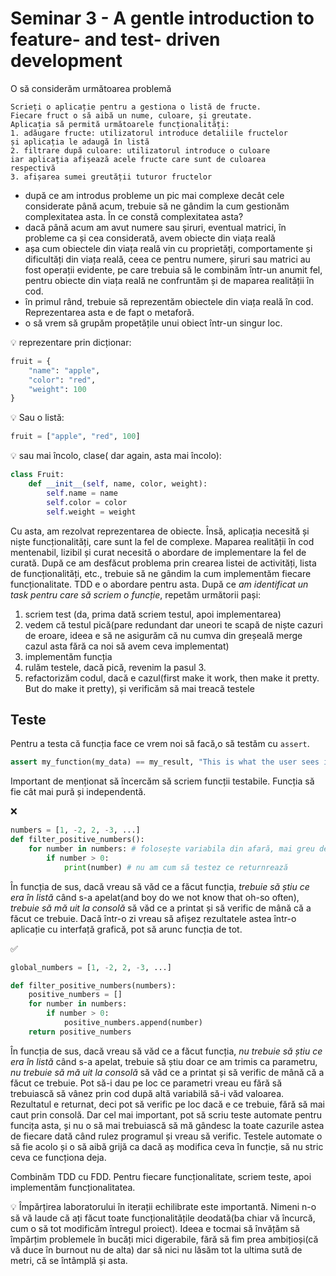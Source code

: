# Seminar 3 - A gentle introduction to feature- and test- driven development

O să considerăm următoarea problemă
```text
Scrieți o aplicație pentru a gestiona o listă de fructe.
Fiecare fruct o să aibă un nume, culoare, și greutate.
Aplicația să permită următoarele funcționalități:
1. adăugare fructe: utilizatorul introduce detaliile fructelor
și aplicația le adaugă în listă
2. filtrare după culoare: utilizatorul introduce o culoare
iar aplicația afișează acele fructe care sunt de culoarea
respectivă
3. afișarea sumei greutății tuturor fructelor
```

- după ce am introdus probleme un pic mai complexe decât cele considerate până acum, trebuie să ne gândim la cum
gestionăm complexitatea asta. În ce constă complexitatea asta?
- dacă până acum am avut numere sau șiruri, eventual matrici, în probleme ca și cea considerată, avem obiecte din viața reală
- așa cum obiectele din viața reală vin cu proprietăți, comportamente și dificultăți din viața reală, ceea ce pentru
numere, șiruri sau matrici au fost operații evidente, pe care trebuia să le combinăm într-un anumit fel, pentru obiecte
din viața reală ne confruntăm și de maparea realității în cod.
- în primul rând, trebuie să reprezentăm obiectele din viața reală în cod. Reprezentarea asta e de fapt o metaforă.
- o să vrem să grupăm propetățile unui obiect într-un singur loc. 

:bulb: reprezentare prin dicționar:
```python
fruit = {
    "name": "apple",
    "color": "red",
    "weight": 100
}
```

:bulb: Sau o listă:
```python
fruit = ["apple", "red", 100]
```

:bulb: sau mai încolo, clase( dar again, asta mai încolo):

```python
class Fruit:
    def __init__(self, name, color, weight):
        self.name = name
        self.color = color
        self.weight = weight
```

Cu asta, am rezolvat reprezentarea de obiecte. Însă, aplicația necesită și niște funcționalități, care sunt la fel de complexe.
Maparea realității în cod mentenabil, lizibil și curat necesită o abordare de implementare la fel de curată. 
După ce am desfăcut problema prin crearea listei de activități, lista de funcționalități, etc., trebuie să ne gândim la cum
implementăm fiecare funcționalitate. TDD e o abordare pentru asta. După ce *am identificat un task pentru care să scriem o funcție*,
repetăm următorii pași:
1. scriem test (da, prima dată scriem testul, apoi implementarea)
2. vedem că testul pică(pare redundant dar uneori te scapă de niște cazuri de eroare, ideea e să ne asigurăm că nu cumva din greșeală merge cazul asta fără ca noi să avem ceva implementat)
3. implementăm funcția
4. rulăm testele, dacă pică, revenim la pasul 3.
5. refactorizăm codul, dacă e cazul(first make it work, then make it pretty. But do make it pretty), și verificăm să mai treacă testele


## Teste
Pentru a testa că funcția face ce vrem noi să facă,o să testăm cu `assert`.
```python
assert my_function(my_data) == my_result, "This is what the user sees if the test fails"
```
Important de menționat să încercăm să scriem funcții testabile. Funcția să fie cât mai pură și independentă.

:x:
```python
numbers = [1, -2, 2, -3, ...]
def filter_positive_numbers():
    for number in numbers: # folosește variabila din afară, mai greu de testat
        if number > 0:
            print(number) # nu am cum să testez ce returnrează
```
În funcția de sus, dacă vreau să văd ce a făcut funcția, *trebuie să
știu ce era în listă* când s-a apelat(and boy do we not know that oh-so often),
*trebuie să mă uit la consolă* să văd ce a printat și să verific de mână că a făcut ce trebuie. Dacă într-o zi
vreau să afișez rezultatele astea într-o aplicație cu interfață grafică, pot să arunc funcția de tot.


:white_check_mark:
```python
global_numbers = [1, -2, 2, -3, ...]

def filter_positive_numbers(numbers):
    positive_numbers = []
    for number in numbers:
        if number > 0:
            positive_numbers.append(number)
    return positive_numbers
```
În funcția de sus, dacă vreau să văd ce a făcut funcția, *nu trebuie să știu ce era în listă* când s-a apelat,
trebuie să știu doar ce am trimis ca parametru, *nu trebuie să mă uit la consolă* să văd ce a printat și să verific de mână că a făcut ce trebuie.
Pot să-i dau pe loc ce parametri vreau eu fără să trebuiască să vânez prin cod după altă variabilă să-i văd valoarea.
Rezultatul e returnat, deci pot să verific pe loc dacă e ce trebuie, fără să mai caut prin consolă. 
Dar cel mai important, pot să scriu teste automate pentru funcița asta, și nu o să mai trebuiască să mă gândesc
la toate cazurile astea de fiecare dată când rulez programul și vreau să verific. Testele automate o să fie acolo
și o să aibă grijă ca dacă aș modifica ceva în funcție, să nu stric ceva ce funcționa deja.

Combinăm TDD cu FDD. Pentru fiecare funcționalitate, scriem teste, apoi implementăm funcționalitatea.




:bulb: Împărțirea laboratorului în iterații echilibrate este importantă. Nimeni n-o să vă laude că ați făcut toate
funcționalitățile deodată(ba chiar vă încurcă, cum o să tot modificăm întregul proiect). Ideea e tocmai să învățăm să
împărțim problemele în bucăți mici digerabile, fără să fim prea ambițioși(că vă duce în burnout nu de alta) dar să 
nici nu lăsăm tot la ultima sută de metri, că se întâmplă și asta.


